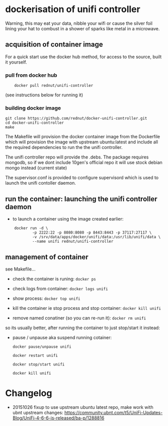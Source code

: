 # dockerisation of unifi controller

Warning, this may eat your data, nibble your wifi or cause the silver foil lining your hat to combust in a shower of sparks like metal in a microwave.



## acquisition of container image

For a quick start use the docker hub method, for access to the source, built it yourself.



### pull from docker hub


```	
	docker pull rednut/unifi-controller
```

(see instructions below for running it)




### building docker image

```
git clone https://github.com/rednut/docker-unifi-controller.git 
cd docker-unifi-controller
make
```


The Makefile will provision the docker container image from the Dockerfile which will provision the image with upstream ubuntu:latest and include all the required dependencies to 
run the the unifi controller.

The unifi controller repo will provide the .debs. The package requires mongodb, so if we dont
include 10gen's official repo it will use stock debian mongo instead (current state)

The supervisor.conf is provided to configure supervisord which is used to launch the unifi contoller daemon.

## run the container: launching the unifi controller daemon

- to launch a container using the image created earlier:

``` 
	docker run -d \
			-p 2222:22 -p 8080:8080 -p 8443:8443 -p 37117:27117 \
			-v /srv/data/apps/docker/unifi/data:/usr/lib/unifi/data \
			--name unifi rednut/unifi-controller
```


## management of container 

see Makefile...

- check the container is runing:
	`docker ps`

- check logs from container:
	`docker logs unifi`

- show process:
	`docker top unifi`

- kill the container ie stop process and stop container:
	`docker kill unifi`

- remove named conatiner (so you can re-run it):
	`docker rm unifi`

so its usually better, after running the container to just stop/start it instead:

- pause / unpause aka suspend running cotainer:

	`docker pause/unpause unifi`



	`docker restart unifi`


	`docker stop/start unifi`

	`docker kill unifi`

# Changelog

- 20151026 fixup to use upstream ubuntu latest repo, make work with ubnt upstream changes: https://community.ubnt.com/t5/UniFi-Updates-Blog/UniFi-4-6-6-is-released/ba-p/1288816



